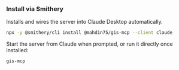 ### Install via Smithery

Installs and wires the server into Claude Desktop automatically.

```bash
npx -y @smithery/cli install @mahdin75/gis-mcp --client claude
```

Start the server from Claude when prompted, or run it directly once installed:

```bash
gis-mcp
```
